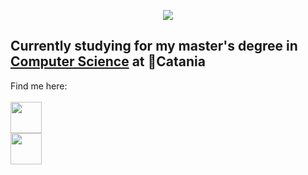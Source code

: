 <html>
  <body>
    <p align="center">
      <img src="https://capsule-render.vercel.app/api?text=Hey%20Everyone!&animation=fadeIn&type=waving&color=gradient&height=100"/>
    </p>
    <h2>
      Currently studying for my master's degree in <a href="https://web.dmi.unict.it/corsi/lm-18">Computer Science</a> at 📍Catania
    </h2>
    Find me here: <br><br>
    <div style="display: inline; justify-content: center; gap: 50px; align-items: center;">
      <!-- Instagram -->
      <div style="display: inline-flex; flex-direction: column; align-items: center;">
        <a href="https://www.instagram.com/giada_margarone/">
          <img height="50" src="https://upload.wikimedia.org/wikipedia/commons/thumb/a/a5/Instagram_icon.png/600px-Instagram_icon.png"/>
        </a>
        <a href="https://www.linkedin.com/in/giada-margarone-352510240/">
          <img height="50" src="https://cdn1.iconfinder.com/data/icons/logotypes/32/circle-linkedin-512.png"/>
        </a>
      </div>
    </div>
  </body>
</html>
